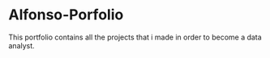 # Alfonso-Porfolio
This portfolio contains all the projects that i made in order to become a data analyst.
